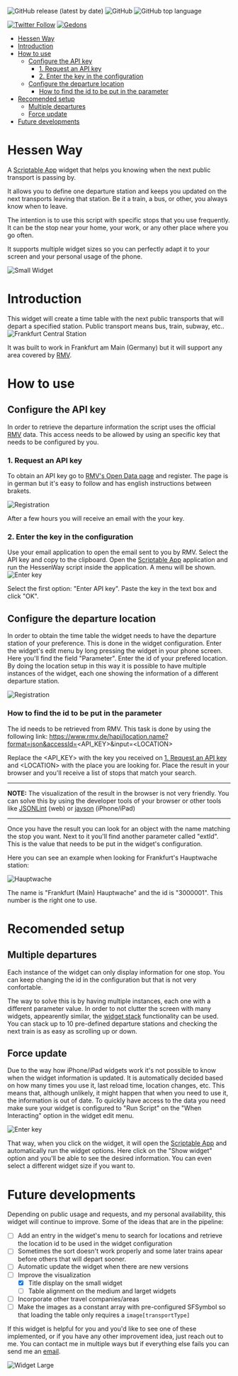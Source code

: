 
<!-- ![GitHub all releases](https://img.shields.io/github/downloads/Nahoot/HessenWay/total?style=flat-square&logo=GitHub) -->
![GitHub release (latest by date)](https://img.shields.io/github/v/release/Nahoot/HessenWay?style=flat-square)
![GitHub](https://img.shields.io/github/license/Nahoot/HessenWay?style=flat-square)
![GitHub top language](https://img.shields.io/github/languages/top/Nahoot/HessenWay?style=flat-square)

[![Twitter Follow](https://img.shields.io/twitter/follow/flaviogeraldes?style=social)](https://www.twitter.com/flaviogeraldes)
[![Gedons](https://img.shields.io/badge/Website-gedons.com-blue?style=plastic&logo=google%20chrome&link=https://www.gedons.com)](https://www.gedons.com)

- [Hessen Way](#hessen-way)
- [Introduction](#introduction)
- [How to use](#how-to-use)
  - [Configure the API key](#configure-the-api-key)
    - [1. Request an API key](#1-request-an-api-key)
    - [2. Enter the key in the configuration](#2-enter-the-key-in-the-configuration)
  - [Configure the departure location](#configure-the-departure-location)
    - [How to find the id to be put in the parameter](#how-to-find-the-id-to-be-put-in-the-parameter)
- [Recomended setup](#recomended-setup)
  - [Multiple departures](#multiple-departures)
  - [Force update](#force-update)
- [Future developments](#future-developments)


# Hessen Way
A [Scriptable App](https://scriptable.app/) widget that helps you knowing when the next public transport is passing by.

It allows you to define one departure station and keeps you updated on the next transports leaving that station. Be it a train, a bus, or other, you always know when to leave.

The intention is to use this script with specific stops that you use frequently. It can be the stop near your home, your work, or any other place where you go often.

It supports multiple widget sizes so you can perfectly adapt it to your screen and your personal usage of the phone.

![Small Widget](media/widget_small_small.png)

# Introduction
This widget will create a time table with the next public transports that will depart a specified station. Public transport means bus, train, subway, etc..
![Frankfurt Central Station](media/ffm_hbf.jpg)

It was built to work in Frankfurt am Main (Germany) but it will support any area covered by [RMV](https://www.rmv.de/c/en/homepage).



# How to use
## Configure the API key
In order to retrieve the departure information the script uses the official [RMV](https://www.rmv.de/c/en/homepage) data. This access needs to be allowed by using an specific key that needs to be configured by you.

### 1. Request an API key
  To obtain an API key go to [RMV's Open Data page](https://opendata.rmv.de/site/anmeldeseite.html) and register. The page is in german but it's easy to follow and has english instructions between brakets.

  ![Registration](media/RMVOpenDataRegistration_small.png)
 
  After a few hours you will receive an email with the your key.

### 2. Enter the key in the configuration
  Use your email application to open the email sent to you by RMV. Select the API key and copy to the clipboard. Open the [Scriptable App](https://scriptable.app/) application and run the HessenWay script inside the application. A menu will be shown.
  ![Enter key](media/widget_options.png)

  Select the first option: "Enter API key".
  Paste the key in the text box and click "OK". 

## Configure the departure location
In order to obtain the time table the widget needs to have the departure station of your preference. This is done in the widget configuration.
Enter the widget's edit menu by long pressing the widget in your phone screen. Here you'll find the field "Parameter". Enter the id of your prefered location.
By doing the location setup in this way it is possible to have multiple instances of the widget, each one showing the information of a different departure station.

![Registration](media/edit_widget_parameter.png)

### How to find the id to be put in the parameter
The id needs to be retrieved from RMV. This task is done by using the following link: https://www.rmv.de/hapi/location.name?format=json&accessId=<API_KEY>&input=\<LOCATION>

Replace the <API_KEY> with the key you received on [1. Request an API key](#1-request-an-api-key) and \<LOCATION> with the place you are looking for.
Place the result in your browser and you'll receive a list of stops that match your search.

---
**NOTE:**
The visualization of the result in the browser is not very friendly. You can solve this by using the developer tools of your browser or other tools like [JSONLint](https://jsonlint.com/) (web) or [jayson](https://jayson.app/) (iPhone/iPad)

---

Once you have the result you can look for an object with the name matching the stop you want. Next to it you'll find another parameter called "extId". This is the value that needs to be put in the widget's configuration.

Here you can see an example when looking for Frankfurt's Hauptwache station:

![Hauptwache](media/RMVOpenData_Location_Hauptwache.png)

The name is "Frankfurt (Main) Hauptwache" and the id is "3000001". This number is the right one to use.

# Recomended setup
## Multiple departures
Each instance of the widget can only display information for one stop. You can keep changing the id in the configuration but that is not very confortable.

The way to solve this is by having multiple instances, each one with a different parameter value.  In order to not clutter the screen with many widgets, appearently similar, the [widget stack](https://support.apple.com/en-us/HT207122) functionality can be used. You can stack up to 10 pre-defined departure stations and checking the next train is as easy as scrolling up or down.

## Force update
Due to the way how iPhone/iPad widgets work it's not possible to know when the widget information is updated. It is automatically decided based on how many times you use it, last reload time, location changes, etc. This means that, although unlikely, it might happen that when you need to use it, the information is out of date. To quickly have access to the data you need make sure your widget is configured to "Run Script" on the "When Interacting" option in the widget edit menu.

![Enter key](media/edit_widget_runscript.png)

That way, when you click on the widget, it will open the [Scriptable App](https://scriptable.app/) and automatically run the widget options. Here click on the "Show widget" option and you'll be able to see the desired information. You can even select a different widget size if you want to.

# Future developments
Depending on public usage and requests, and my personal availability, this widget will continue to improve. Some of the ideas that are in the pipeline:
- [ ] Add an entry in the widget's menu to search for locations and retrieve the location id to be used in the widget configuration
- [ ] Sometimes the sort doesn't work properly and some later trains apear before others that will depart sooner.
- [ ] Automatic update the widget when there are new versions
- [ ] Improve the visualization
  - [X] Title display on the small widget
  - [ ] Table alignment on the medium and larget widgets
- [ ] Incorporate other travel companies/areas
- [ ] Make the images as a constant array with pre-configured SFSymbol so that loading the table only requires a `image[transportType]`

If this widget is helpful for you and you'd like to see one of these implemented, or if you have any other improvement idea, just reach out to me. You can contact me in multiple ways but if everything else fails you can send me an [email](mailto:flavio@gedons.com). 

![Widget Large](media/widgets_large.png)